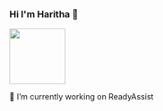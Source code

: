 ### Hi I'm Haritha 👋


<img src="https://www.pngitem.com/pimgs/m/2-26692_cat-tom-and-jerry-hd-png-download.png" style="width:100px;height:100px;">

🔭 I’m currently working on ReadyAssist
<!--
**Haritha2205/Haritha2205** is a ✨ _special_ ✨ repository because its `README.md` (this file) appears on your GitHub profile.

Here are some ideas to get you started:

- 🔭 I’m currently working on ...
- 🌱 I’m currently learning ...
- 👯 I’m looking to collaborate on ...
- 🤔 I’m looking for help with ...
- 💬 Ask me about ...
- 📫 How to reach me: ...
- 😄 Pronouns: ...
- ⚡ Fun fact: ...
-->
